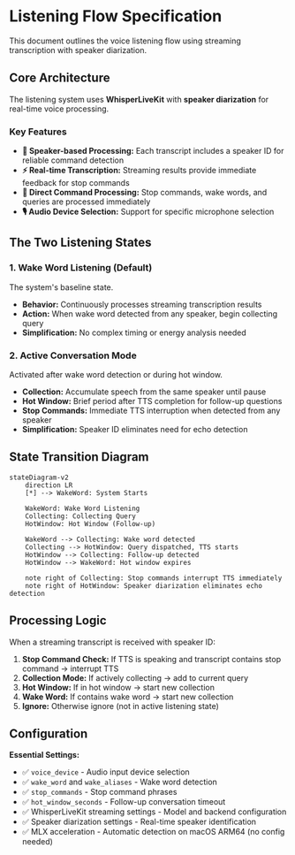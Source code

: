 # Listening Flow Specification

This document outlines the voice listening flow using streaming transcription with speaker diarization.

## Core Architecture

The listening system uses **WhisperLiveKit** with **speaker diarization** for real-time voice processing.

### Key Features

- **🎯 Speaker-based Processing:** Each transcript includes a speaker ID for reliable command detection
- **⚡ Real-time Transcription:** Streaming results provide immediate feedback for stop commands
- **🚀 Direct Command Processing:** Stop commands, wake words, and queries are processed immediately
- **🎙️ Audio Device Selection:** Support for specific microphone selection

## The Two Listening States

### 1. Wake Word Listening (Default)

The system's baseline state.

-   **Behavior:** Continuously processes streaming transcription results
-   **Action:** When wake word detected from any speaker, begin collecting query
-   **Simplification:** No complex timing or energy analysis needed

### 2. Active Conversation Mode

Activated after wake word detection or during hot window.

-   **Collection:** Accumulate speech from the same speaker until pause
-   **Hot Window:** Brief period after TTS completion for follow-up questions
-   **Stop Commands:** Immediate TTS interruption when detected from any speaker
-   **Simplification:** Speaker ID eliminates need for echo detection

## State Transition Diagram

```mermaid
stateDiagram-v2
    direction LR
    [*] --> WakeWord: System Starts

    WakeWord: Wake Word Listening
    Collecting: Collecting Query
    HotWindow: Hot Window (Follow-up)

    WakeWord --> Collecting: Wake word detected
    Collecting --> HotWindow: Query dispatched, TTS starts
    HotWindow --> Collecting: Follow-up detected
    HotWindow --> WakeWord: Hot window expires
    
    note right of Collecting: Stop commands interrupt TTS immediately
    note right of HotWindow: Speaker diarization eliminates echo detection
```

## Processing Logic

When a streaming transcript is received with speaker ID:

1.  **Stop Command Check:** If TTS is speaking and transcript contains stop command → interrupt TTS
2.  **Collection Mode:** If actively collecting → add to current query
3.  **Hot Window:** If in hot window → start new collection
4.  **Wake Word:** If contains wake word → start new collection
5.  **Ignore:** Otherwise ignore (not in active listening state)

## Configuration

**Essential Settings:**
- ✅ `voice_device` - Audio input device selection
- ✅ `wake_word` and `wake_aliases` - Wake word detection
- ✅ `stop_commands` - Stop command phrases
- ✅ `hot_window_seconds` - Follow-up conversation timeout
- ✅ WhisperLiveKit streaming settings - Model and backend configuration
- ✅ Speaker diarization settings - Real-time speaker identification
- ✅ MLX acceleration - Automatic detection on macOS ARM64 (no config needed)